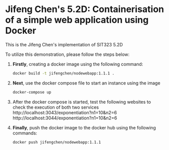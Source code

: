 # Jifeng Chen's 5.2D: Containerisation of a simple web application using Docker

This is the Jifeng Chen's implementation of SIT323 5.2D

To utilize this demonstration, please follow the steps below:

1. **Firstly**, creating a docker image using the following command:
    ```bash
    docker build -t jifengchen/nodewebapp:1.1.1 .
    ```

2. **Next**, use the docker compose file to start an instance using the image
    ```bash
    docker-compose up
    ```
3. After the docker compose is started, test the following websites to check the execution of both two services
    http://localhost:3043/exponentiation?n1=10&n2=6 <br>
    http://localhost:3044/exponentiation?n1=10&n2=6

4. **Finally**, push the docker image to the docker hub using the following commands:
    ```bash
    docker push jifengchen/nodewebapp:1.1.1
    ```